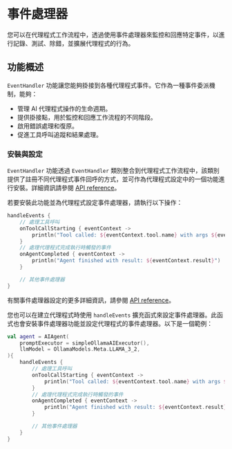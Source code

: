 # 事件處理器

您可以在代理程式工作流程中，透過使用事件處理器來監控和回應特定事件，以進行記錄、測試、除錯，並擴展代理程式的行為。

## 功能概述

`EventHandler` 功能讓您能夠掛接到各種代理程式事件。它作為一種事件委派機制，能夠：

-   管理 AI 代理程式操作的生命週期。
-   提供掛接點，用於監控和回應工作流程的不同階段。
-   啟用錯誤處理和復原。
-   促進工具呼叫追蹤和結果處理。

<!--## Key components

The EventHandler entity consists of five main handler types:

- Initialization handler that executes at the initialization of an agent run
- Result handler that processes successful results from agent operations
- Error handler that handles exceptions and errors that occur during execution
- Tool call listener that notifies when a tool is about to be invoked
- Tool result listener that processes the results after a tool has been called-->

### 安裝與設定

`EventHandler` 功能透過 `EventHandler` 類別整合到代理程式工作流程中，該類別提供了註冊不同代理程式事件回呼的方式，並可作為代理程式設定中的一個功能進行安裝。詳細資訊請參閱 [API reference](https://api.koog.ai/agents/agents-features/agents-features-event-handler/ai.koog.agents.features.eventHandler.feature/-event-handler/index.html)。

若要安裝此功能並為代理程式設定事件處理器，請執行以下操作：

<!--- INCLUDE
import ai.koog.agents.core.agent.AIAgent
import ai.koog.agents.features.eventHandler.feature.handleEvents
import ai.koog.prompt.executor.llms.all.simpleOllamaAIExecutor
import ai.koog.prompt.llm.OllamaModels

val agent = AIAgent(
    promptExecutor = simpleOllamaAIExecutor(),
    llmModel = OllamaModels.Meta.LLAMA_3_2,
) {
-->
<!--- SUFFIX 
} 
-->

```kotlin
handleEvents {
    // 處理工具呼叫
    onToolCallStarting { eventContext ->
        println("Tool called: ${eventContext.tool.name} with args ${eventContext.toolArgs}")
    }
    // 處理代理程式完成執行時觸發的事件
    onAgentCompleted { eventContext ->
        println("Agent finished with result: ${eventContext.result}")
    }

    // 其他事件處理器
}
```
<!--- KNIT example-event-handlers-01.kt -->

有關事件處理器設定的更多詳細資訊，請參閱 [API reference](https://api.koog.ai/agents/agents-features/agents-features-event-handler/ai.koog.agents.features.eventHandler.feature/-event-handler-config/index.html)。

您也可以在建立代理程式時使用 `handleEvents` 擴充函式來設定事件處理器。此函式也會安裝事件處理器功能並設定代理程式的事件處理器。以下是一個範例：

<!--- INCLUDE
import ai.koog.agents.core.agent.AIAgent
import ai.koog.agents.features.eventHandler.feature.handleEvents
import ai.koog.prompt.executor.llms.all.simpleOllamaAIExecutor
import ai.koog.prompt.llm.OllamaModels
-->
```kotlin
val agent = AIAgent(
    promptExecutor = simpleOllamaAIExecutor(),
    llmModel = OllamaModels.Meta.LLAMA_3_2,
){
    handleEvents {
        // 處理工具呼叫
        onToolCallStarting { eventContext ->
            println("Tool called: ${eventContext.tool.name} with args ${eventContext.toolArgs}")
        }
        // 處理代理程式完成執行時觸發的事件
        onAgentCompleted { eventContext ->
            println("Agent finished with result: ${eventContext.result}")
        }

        // 其他事件處理器
    }
}
```
<!--- KNIT example-event-handlers-02.kt -->